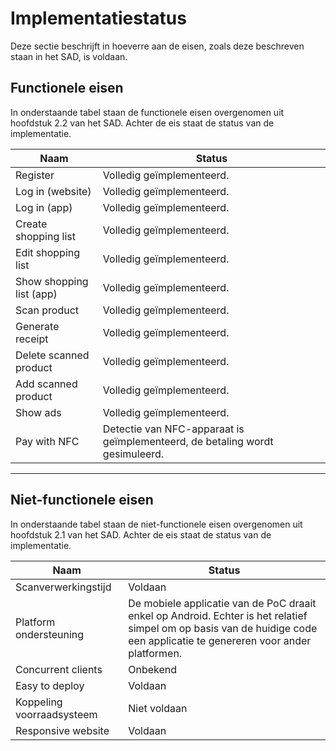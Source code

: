 # Implementatiestatus

Deze sectie beschrijft in hoeverre aan de eisen, zoals deze beschreven staan in het SAD, is voldaan.

## Functionele eisen

In onderstaande tabel staan de functionele eisen overgenomen uit hoofdstuk 2.2 van het SAD. Achter
de eis staat de status van de implementatie.

| Naam                     | Status                                                                       |
|--------------------------|------------------------------------------------------------------------------|
| Register                 | Volledig geïmplementeerd.                                                    |
| Log in (website)         | Volledig geïmplementeerd.                                                    |
| Log in (app)             | Volledig geïmplementeerd.                                                    |
| Create shopping list     | Volledig geïmplementeerd.                                                    |
| Edit shopping list       | Volledig geïmplementeerd.                                                    |
| Show shopping list (app) | Volledig geïmplementeerd.                                                    |
| Scan product             | Volledig geïmplementeerd.                                                    |
| Generate receipt         | Volledig geïmplementeerd.                                                    |
| Delete scanned product   | Volledig geïmplementeerd.                                                    |
| Add scanned product      | Volledig geïmplementeerd.                                                    |
| Show ads                 | Volledig geïmplementeerd.                                                    |
| Pay with NFC             | Detectie van NFC-apparaat is geïmplementeerd, de betaling wordt gesimuleerd. |

---

## Niet-functionele eisen

In onderstaande tabel staan de niet-functionele eisen overgenomen uit hoofdstuk 2.1 van het SAD.
Achter de eis staat de status van de implementatie.

| Naam                      | Status                                                                                                                                                                         |
|---------------------------|--------------------------------------------------------------------------------------------------------------------------------------------------------------------------------|
| Scanverwerkingstijd       | Voldaan                                                                                                                                                                        |
| Platform ondersteuning    | De mobiele applicatie van de PoC draait enkel op Android. Echter is het relatief simpel om op basis van de huidige code een applicatie te genereren voor ander platformen. |
| Concurrent clients        | Onbekend                                                                                                                                                                       |
| Easy to deploy            | Voldaan                                                                                                                                                                        |
| Koppeling voorraadsysteem | Niet voldaan                                                                                                                                                                   |
| Responsive website        | Voldaan                                                                                                                                                                        |
